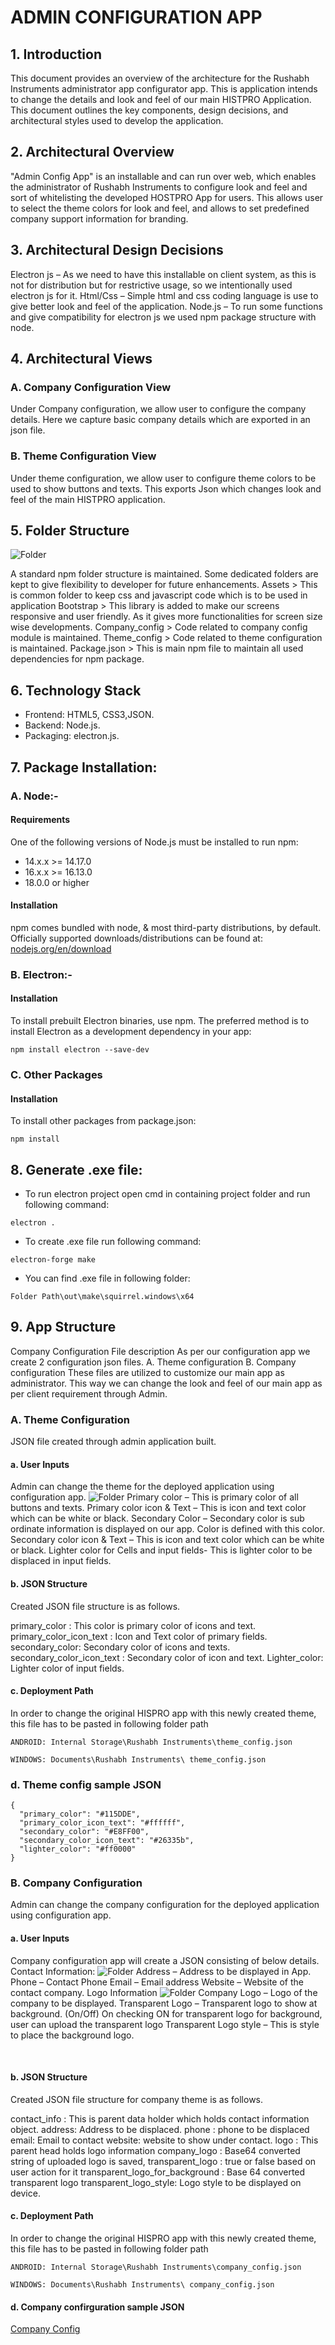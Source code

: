 # ADMIN CONFIGURATION APP
## 1.	Introduction
This document provides an overview of the architecture for the Rushabh Instruments administrator app configurator app. This is application intends to change the details and look and feel of our main HISTPRO Application.  This document outlines the key components, design decisions, and architectural styles used to develop the application.

## 2.	Architectural Overview
"Admin Config App" is an installable and can run over web, which enables the administrator of Rushabh Instruments to configure look and feel and sort of whitelisting the developed HOSTPRO App for users. This allows user to select the theme colors for look and feel, and allows to set predefined company support information for branding.

## 3.	Architectural Design Decisions
Electron js – As we need to have this installable on client system, as this is not for distribution but for restrictive usage, so we intentionally used electron js for it.
Html/Css – Simple html and css coding language is use to give better look and feel of the application. 
Node.js – To run some functions and give compatibility for electron js we used npm package structure with node. 

## 4.	Architectural Views
### A.	Company Configuration View
Under Company configuration, we allow user to configure the company details. Here we capture basic company details which are exported in an json file. 
### B.	Theme Configuration View
Under theme configuration, we allow user to configure theme colors to be used to show buttons and texts. This exports Json which changes look and feel of the main HISTPRO application.

## 5.	Folder Structure
![Folder](/img/source.png)

A standard npm folder structure is maintained. Some dedicated folders are kept to give flexibility to developer for future enhancements.
Assets > This is common folder to keep css and javascript code which is to be used in application
Bootstrap > This library is added to make our screens responsive and user friendly. As it gives more functionalities for screen size wise developments.
Company_config > Code related to company config module is maintained.
Theme_config > Code related to theme configuration is maintained.
Package.json > This is main npm file to maintain all used dependencies for npm package.  
## 6.	Technology Stack
- Frontend: HTML5, CSS3,JSON.
- Backend: Node.js.
- Packaging: electron.js.

## 7.   Package Installation:
### A. Node:-
#### Requirements
One of the following versions of Node.js must be installed to run npm:
- 14.x.x >= 14.17.0
- 16.x.x >= 16.13.0
- 18.0.0 or higher
#### Installation
npm comes bundled with node, & most third-party distributions, by default. Officially supported downloads/distributions can be found at: [nodejs.org/en/download](nodejs.org/en/download)

### B. Electron:-
#### Installation
To install prebuilt Electron binaries, use npm. The preferred method is to install Electron as a development dependency in your app:
~~~
npm install electron --save-dev
~~~
### C. Other Packages
#### Installation
To install other packages from package.json:
~~~
npm install
~~~
## 8. Generate .exe file:
- To run electron project open cmd in containing project folder and run following command:
~~~
electron .
~~~~
- To create .exe file run following command:
~~~
electron-forge make
~~~
- You can find .exe file in following folder:
~~~~
Folder Path\out\make\squirrel.windows\x64
~~~~
## 9.	App Structure
Company Configuration File description
As per our configuration app we create 2 configuration json files.
A.	Theme configuration
B.	Company configuration
These files are utilized to customize our main app as administrator. This way we can change the look and feel of our main app as per client requirement through Admin.
### A.	Theme Configuration
JSON file created through admin application built. 
#### a.	User Inputs
Admin can change the theme for the deployed application using configuration app. 
![Folder](/img/theme.png)
Primary color – This is primary color of all buttons and texts. 
Primary color icon & Text – This is icon and text color which can be white or black.
Secondary Color – Secondary color is sub ordinate information is displayed on our app. Color is defined with this color.
Secondary color icon & Text – This is icon and text color which can be white or black.
Lighter color for Cells and input fields- This is lighter color to be displaced in input fields.
#### b.	JSON Structure
Created JSON file structure is as follows.
  
primary_color : This color is primary color of icons and text.
primary_color_icon_text : Icon and Text color of primary fields.
secondary_color: Secondary color of icons and texts.
secondary_color_icon_text : Secondary color of icon and text.
Lighter_color: Lighter color of input fields.

#### c.	Deployment Path
In order to change the original HISPRO app with this newly created theme, this file has to be pasted in following folder path

~~~
ANDROID: Internal Storage\Rushabh Instruments\theme_config.json
~~~

~~~
WINDOWS: Documents\Rushabh Instruments\ theme_config.json
~~~
 
### d.	Theme config sample JSON
~~~
{
  "primary_color": "#115DDE",
  "primary_color_icon_text": "#ffffff",
  "secondary_color": "#E8FF00",
  "secondary_color_icon_text": "#26335b",
  "lighter_color": "#ff0000"
} 
~~~
### B.	Company Configuration
Admin can change the company configuration for the deployed application using configuration app. 
#### a.	User Inputs
Company configuration app will create a JSON consisting of below details.
Contact Information:
 ![Folder](/img/add_contact.png)
Address – Address to be displayed in App.
Phone – Contact Phone
Email – Email address
Website – Website of the contact company.
Logo Information
 ![Folder](/img/logo.png)
 Company Logo – Logo of the company to be displayed.
Transparent Logo – Transparent logo to show at background. (On/Off)
On checking ON for transparent logo for background, user can upload the transparent logo 
Transparent Logo style – This is style to place the background logo.

 

#### b.	JSON Structure
Created JSON file structure for company theme is as follows.
  
contact_info : This is parent data holder which holds contact information object. 
	address: Address to be displaced.
	phone : phone to be displaced
	email: Email to contact
	website: website to show under contact.
logo : This parent head holds logo information
	company_logo : Base64 converted string of uploaded logo is saved,
	transparent_logo : true or false based on user action for it
	transparent_logo_for_background : Base 64 converted transparent logo
	transparent_logo_style: Logo style to be displayed on device.


#### c.	Deployment Path
In order to change the original HISPRO app with this newly created theme, this file has to be pasted in following folder path
~~~
ANDROID: Internal Storage\Rushabh Instruments\company_config.json
~~~
~~~
WINDOWS: Documents\Rushabh Instruments\ company_config.json
 ~~~

#### d.	Company confirguration sample JSON
 
[Company Config](/img/company_config.json)


